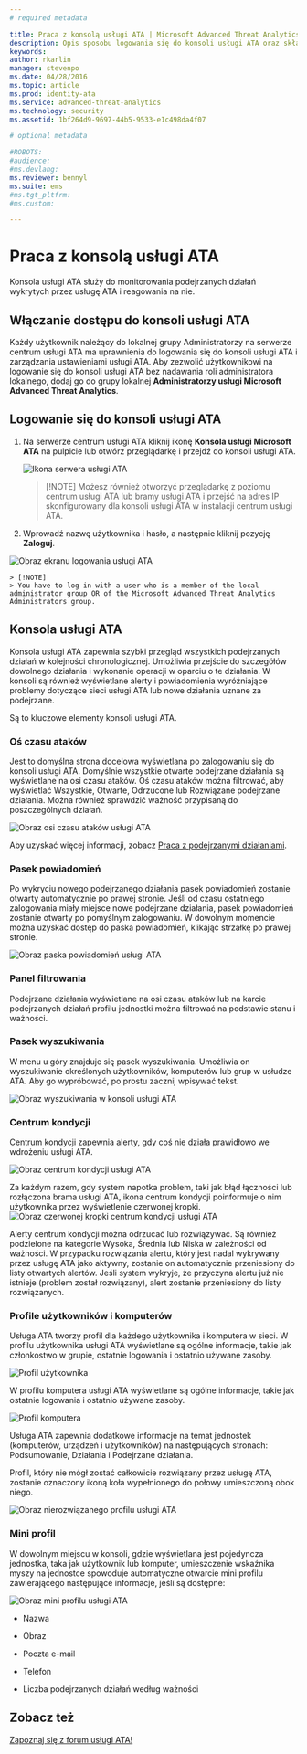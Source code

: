 ```yaml
---
# required metadata

title: Praca z konsolą usługi ATA | Microsoft Advanced Threat Analytics
description: Opis sposobu logowania się do konsoli usługi ATA oraz składników konsoli
keywords:
author: rkarlin
manager: stevenpo
ms.date: 04/28/2016
ms.topic: article
ms.prod: identity-ata
ms.service: advanced-threat-analytics
ms.technology: security
ms.assetid: 1bf264d9-9697-44b5-9533-e1c498da4f07

# optional metadata

#ROBOTS:
#audience:
#ms.devlang:
ms.reviewer: bennyl
ms.suite: ems
#ms.tgt_pltfrm:
#ms.custom:

---
```


# Praca z konsolą usługi ATA

Konsola usługi ATA służy do monitorowania podejrzanych działań wykrytych przez usługę ATA i reagowania na nie.

## Włączanie dostępu do konsoli usługi ATA
Każdy użytkownik należący do lokalnej grupy Administratorzy na serwerze centrum usługi ATA ma uprawnienia do logowania się do konsoli usługi ATA i zarządzania ustawieniami usługi ATA.
Aby zezwolić użytkownikowi na logowanie się do konsoli usługi ATA bez nadawania roli administratora lokalnego, dodaj go do grupy lokalnej **Administratorzy usługi Microsoft Advanced Threat Analytics**.

## Logowanie się do konsoli usługi ATA

1. Na serwerze centrum usługi ATA kliknij ikonę **Konsola usługi Microsoft ATA** na pulpicie lub otwórz przeglądarkę i przejdź do konsoli usługi ATA.

    ![Ikona serwera usługi ATA](media/ata-server-icon.png)

    > [!NOTE] Możesz również otworzyć przeglądarkę z poziomu centrum usługi ATA lub bramy usługi ATA i przejść na adres IP skonfigurowany dla konsoli usługi ATA w instalacji centrum usługi ATA.    

2.  Wprowadź nazwę użytkownika i hasło, a następnie kliknij pozycję **Zaloguj**.

![Obraz ekranu logowania usługi ATA](media/ATA-log-in-screen.jpg)

    > [!NOTE]
    > You have to log in with a user who is a member of the local administrator group OR of the Microsoft Advanced Threat Analytics Administrators group.

## Konsola usługi ATA

Konsola usługi ATA zapewnia szybki przegląd wszystkich podejrzanych działań w kolejności chronologicznej. Umożliwia przejście do szczegółów dowolnego działania i wykonanie operacji w oparciu o te działania. W konsoli są również wyświetlane alerty i powiadomienia wyróżniające problemy dotyczące sieci usługi ATA lub nowe działania uznane za podejrzane.

Są to kluczowe elementy konsoli usługi ATA.


### Oś czasu ataków

Jest to domyślna strona docelowa wyświetlana po zalogowaniu się do konsoli usługi ATA. Domyślnie wszystkie otwarte podejrzane działania są wyświetlane na osi czasu ataków. Oś czasu ataków można filtrować, aby wyświetlać Wszystkie, Otwarte, Odrzucone lub Rozwiązane podejrzane działania. Można również sprawdzić ważność przypisaną do poszczególnych działań.

![Obraz osi czasu ataków usługi ATA](media/attack-timeline.png)

Aby uzyskać więcej informacji, zobacz [Praca z podejrzanymi działaniami](/advanced-threat-analytics/deploy-use/working-with-suspicious-activities).

### Pasek powiadomień

Po wykryciu nowego podejrzanego działania pasek powiadomień zostanie otwarty automatycznie po prawej stronie. Jeśli od czasu ostatniego zalogowania miały miejsce nowe podejrzane działania, pasek powiadomień zostanie otwarty po pomyślnym zalogowaniu. W dowolnym momencie można uzyskać dostęp do paska powiadomień, klikając strzałkę po prawej stronie.

![Obraz paska powiadomień usługi ATA](media/notification-bar.png)

### Panel filtrowania

Podejrzane działania wyświetlane na osi czasu ataków lub na karcie podejrzanych działań profilu jednostki można filtrować na podstawie stanu i ważności.

### Pasek wyszukiwania

W menu u góry znajduje się pasek wyszukiwania. Umożliwia on wyszukiwanie określonych użytkowników, komputerów lub grup w usłudze ATA. Aby go wypróbować, po prostu zacznij wpisywać tekst.

![Obraz wyszukiwania w konsoli usługi ATA](media/ATA-console-search.png)

### Centrum kondycji

Centrum kondycji zapewnia alerty, gdy coś nie działa prawidłowo we wdrożeniu usługi ATA.

![Obraz centrum kondycji usługi ATA](media/health-center.png)

Za każdym razem, gdy system napotka problem, taki jak błąd łączności lub rozłączona brama usługi ATA, ikona centrum kondycji poinformuje o nim użytkownika przez wyświetlenie czerwonej kropki. ![Obraz czerwonej kropki centrum kondycji usługi ATA](media/ATA-Health-Center-Alert-red-dot.png)

Alerty centrum kondycji można odrzucać lub rozwiązywać. Są również podzielone na kategorie Wysoka, Średnia lub Niska w zależności od ważności. W przypadku rozwiązania alertu, który jest nadal wykrywany przez usługę ATA jako aktywny, zostanie on automatycznie przeniesiony do listy otwartych alertów. Jeśli system wykryje, że przyczyna alertu już nie istnieje (problem został rozwiązany), alert zostanie przeniesiony do listy rozwiązanych.

### Profile użytkowników i komputerów

Usługa ATA tworzy profil dla każdego użytkownika i komputera w sieci. W profilu użytkownika usługi ATA wyświetlane są ogólne informacje, takie jak członkostwo w grupie, ostatnie logowania i ostatnio używane zasoby.

![Profil użytkownika](media/user-profile.png)

W profilu komputera usługi ATA wyświetlane są ogólne informacje, takie jak ostatnie logowania i ostatnio używane zasoby.

![Profil komputera](media/computer-profile.png)

Usługa ATA zapewnia dodatkowe informacje na temat jednostek (komputerów, urządzeń i użytkowników) na następujących stronach: Podsumowanie, Działania i Podejrzane działania.

Profil, który nie mógł zostać całkowicie rozwiązany przez usługę ATA, zostanie oznaczony ikoną koła wypełnionego do połowy umieszczoną obok niego.


![Obraz nierozwiązanego profilu usługi ATA](media/ATA-Unresolved-Profile.jpg)

### Mini profil

W dowolnym miejscu w konsoli, gdzie wyświetlana jest pojedyncza jednostka, taka jak użytkownik lub komputer, umieszczenie wskaźnika myszy na jednostce spowoduje automatyczne otwarcie mini profilu zawierającego następujące informacje, jeśli są dostępne:

![Obraz mini profilu usługi ATA](media/ATA-mini-profile.jpg)

-   Nazwa

-   Obraz

-   Poczta e-mail

-   Telefon

-   Liczba podejrzanych działań według ważności



## Zobacz też
[Zapoznaj się z forum usługi ATA!](https://social.technet.microsoft.com/Forums/security/en-US/home?forum=mata)


<!--HONumber=May16_HO3-->


